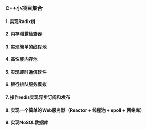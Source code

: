 ### C++小项目集合
#### 1. 实现Radix树
#### 2. 内存泄露检查器
#### 3. 实现简单的线程池
#### 4. 高性能内存池
#### 5. 实现即时通信软件
#### 6. 银行排队服务模拟
#### 7. 操作redis实现异步订阅和发布
#### 8. 实现一个简单的Web服务器（Reactor + 线程池 + epoll + 网络库）
#### 9. 实现NoSQL数据库